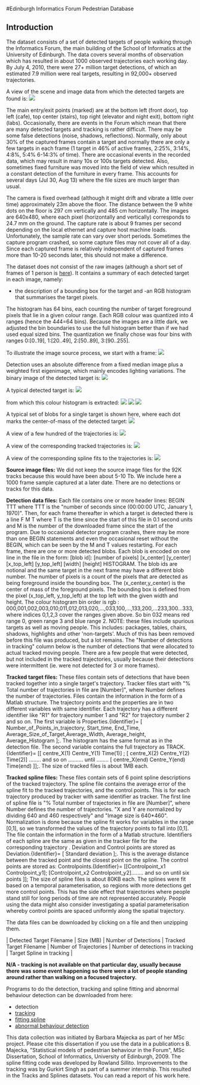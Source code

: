 #Edinburgh Informatics Forum Pedestrian Database

## Introduction
The dataset consists of a set of detected targets of people walking through the Informatics Forum, the main building of the School of Informatics at the University of Edinburgh. The data covers several months of observation which has resulted in about 1000 observed trajectories each working day. By July 4, 2010, there were 27+ million target detections, of which an estimated 7.9 million were real targets, resulting in 92,000+ observed trajectories.

A view of the scene and image data from which the detected targets are found is:
![](images/1.jpg)

The main entry/exit points (marked) are at the bottom left (front door), top left (cafe), top center (stairs), top right (elevator and night exit), bottom right (labs). Occasionally, there are events in the Forum which mean that there are many detected targets and tracking is rather difficult. There may be some false detections (noise, shadows, reflections). Normally, only about 30% of the captured frames contain a target and normally there are only a few targets in each frame (1 target in 46% of active frames, 2:25%, 3:14%, 4:8%, 5:4% 6-14:3% of time). There are occasional events in the recorded data, which may result in many 10s or 100s targets detected. Also, sometimes fixed furniture was moved into the field of view which resulted in a constant detection of the furniture in every frame. This accounts for several days (Jul 30, Aug 13) where the file sizes are much larger than usual.

The camera is fixed overhead (although it might drift and vibrate a little over time) approximately 23m above the floor. The distance between the 9 white dots on the floor is 297 cm vertically and 485 cm horizontally. The images are 640x480, where each pixel (horizontally and vertically) corresponds to 24.7 mm on the ground. The capture rate is about 9 frames per second depending on the local ethernet and capture host machine loads. Unfortunately, the sample rate can vary over short periods. Sometimes the capture program crashed, so some capture files may not cover all of a day. Since each captured frame is relatively independent of captured frames more than 10-20 seconds later, this should not make a difference.

The dataset does not consist of the raw images (although a short set of frames of 1 person is [here](http://homepages.inf.ed.ac.uk/rbf/FORUMTRACKING/forumoverheadimagesubset.tar)). It contains a summary of each detected target in each image, namely:

- the description of a bounding box for the target and
-an RGB histogram that summarises the target pixels.

The histogram has 64 bins, each counting the number of target foreground pixels that lie in a given colour range. Each RGB colour was quantized into 4 ranges (hence the 4*4*4=64 bins). Because the images are a little dark, we adjusted the bin boundaries to use the full histogram better than if we had used equal sized bins. The quantization we finally chose was four bins with ranges 0:[0..19], 1:[20..49], 2:[50..89], 3:[90..255].

To illustrate the image source process, we start with a frame:
![](images/2.jpg)

Detection uses an absolute difference from a fixed median image plus a weighted first eigenimage, which mainly encodes lighting variations. The binary image of the detected target is:
![](images/3.jpg)

A typical detected target is:
![](images/4.png)

from which this colour histogram is extracted:
![](images/5-1.jpg)
![](images/5-2.jpg)
![](images/5-3.jpg)

A typical set of blobs for a single target is shown here, where each dot marks the center-of-mass of the detected target:
![](images/6.png)

A view of a few hundred of the trajectories is:
![](images/7.jpg)

A view of the corresponding tracked trajectories is:
![](images/8.jpg)

A view of the corresponding spline fits to the trajectories is:
![](images/9.jpg)

**Source image files:** We did not keep the source image files for the 92K tracks because this would have been about 5-10 Tb. We include here a 1000 frame sample captured at a later date. There are no detections or tracks for this data.

**Detection data files:** Each file contains one or more header lines: BEGIN TTT where TTT is the "number of seconds since (00:00:00 UTC, January 1, 1970)". Then, for each frame thereafter in which a target is detected there is a line F M T where T is the time since the start of this file in 0.1 second units and M is the number of the downloaded frame since the start of the program. Due to occasional detector program crashes, there may be more than one BEGIN statements and even the occasional reset without the BEGIN, which can be seen by the M and T values restarting. For each frame, there are one or more detected blobs. Each blob is encoded on one line in the file in the form: [blob id]: [number of pixels] [x_center] [y_center] [x_top_left] [y_top_left] [width] [height] HISTOGRAM. The blob ids are notional and the same target in the next frame may have a different blob number. The number of pixels is a count of the pixels that are detected as being foreground inside the bounding box. The (x_center,y_center) is the center of mass of the foreground pixels. The bounding box is defined from the pixel (x_top_left, y_top_left) at the top left with the given width and height. The colour histogram bin order is rgb : 000,001,002,003,010,011,012,013,020,...,033,100,...,133,200,...233,300...333, where indices 0,1,2,3 cover the ranges given above. So bin 032 means red range 0, green range 3 and blue range 2. NOTE: these files include spurious targets as well as moving people. This includes: packages, tables, chairs, shadows, highlights and other 'non-targets'. Much of this has been removed before this file was produced, but a lot remains. The "Number of detections in tracking" column below is the number of detections that were allocated to actual tracked moving people. There are a few people that were detected, but not included in the tracked trajectories, usually because their detections were intermittent (ie. were not detected for 3 or more frames).

**Tracked target files:** These files contain sets of detections that have been tracked together into a single target's trajectory. Tracker files start with "% Total number of trajectories in file are [Number]", where Number defines the number of trajectories. Files contain the information in the form of a Matlab structure. The trajectory points and the properties are in two different variables with same identifier.
Each trajectory has a different identifier like "R1" for trajectory number 1 and "R2" for trajectory number 2 and so on. The first variable is
Properties.{Identifier}= [ Number_of_Points_in_trajectory, Start_time, End_Time, Average_Size_of_Target,Average_Width, Average_height, Average_Histogram ];. The histogram has the same format as in the detection file. The second variable contains the full trajectory as TRACK.{Identifier}= [[ centre_X(1) Centre_Y(1) Time(1)] ; [ centre_X(2) Centre_Y(2) Time(2)] ........ and so on .......... until ........ [ centre_X(end) Centre_Y(end) Time(end) ]];. The size of tracked files is about 1MB each.

**Tracked spline files:** These files contain sets of 6 point spline descriptions of the tracked trajectory. The spline file contains the average error of the spline fit to the tracked trajectories, and the control points. This is for each trajectory produced by tracker with same identifier as tracker. The first line of spline file is "% Total number of trajectories in file are [Number]", where Number defines the number of trajectories. "X and Y are normalized by dividing 640 and 460 respectively" and "Image size is 640*460". Normalization is done because the spline fit works for variables in the range [0,1], so we transformed the values of the trajectory points to fall into [0,1]. The file contain the information in the form of a Matlab structure. Identifiers of each spline are the same as given in the tracker file for the corresponding trajectory . Deviation and Control points are stored as Deviation.{Identifier}= [ Standard deviation ];. This is the average distance between the tracked point and the closest point on the spline.
The control points are stored as: Controlpoints.{Identifier}= [[Controlpoint_x1 Controlpoint_y1]; [Controlpoint_x2 Controlpoint_y2]........ and so on until six points ]]; The size of spline files is about 80KB each. The splines were fit based on a temporal parameterisation, so regions with more detections get more control points. This has the side effect that trajectories where people stand still for long periods of time are not represented accurately. People using the data might also consider investigating a spatial parameterisation whereby control points are spaced uniformly along the spatial trajectory.

The data files can be downloaded by clicking on a file and then unzipping them.



| Detected Target Filename | Size (MB) | Number of Detections | Tracked	Target Filename | Number of Trajectories | Number of detections in tracking | Target Spline in tracking |
<!--
Aug.24	8	254071	tracks.Aug24	664	76260	spline.Aug24
Aug.25	2.2	70725	tracks.Aug25	474	41164	spline.Aug25
Aug.26	10.9	320393	tracks.Aug26	1992	191981	spline.Aug26
Aug.27	12.8	389793	tracks.Aug27	2046	201269	spline.Aug27
Aug.28	8.5	263960	tracks.Aug28	1666	150571	spline.Aug28
Aug.29	2.9	263960	tracks.Aug29	304	27279	spline.Aug29
Aug.30	1.8	69840	tracks.Aug30	126	8314	spline.Aug30
Sep.01	24.1	920485	tracks.Sep01	2342	217559	spline.Sep01
Sep.02	8.7	268967	tracks.Sep02	1478	127807	spline.Sep02
Sep.04	18.9	593516	tracks.Sep04	1701	165140	spline.Sep04
Sep.05	4.6	150050	tracks.Sep05	302	28142	spline.Sep05
Sep.06	1.7	63237	tracks.Sep06	185	14790	spline.Sep06
Sep.07	31.5		N/A		N/A
Sep.08	17		N/A		N/A
Sep.09	12.5		N/A		N/A
Sep.10	13.8	453259	tracks.Sep10	1266	104594	spline.Sep10
Sep.11	6.5	208332	tracks.Sep11	1054	70593	spline.Sep11
Sep.12	1.1	34804	tracks.Sep12	253	24168	spline.Sep12
Sep.13	1.0	33569	tracks.Sep13	157	11915	spline.Sep13
Sep.14	8.6	452786	tracks.Sep14	1095	85762	spline.Sep14
Sep.15	22		N/A		N/A
Sep.16	13.8	432475	tracks.Sep16	1301	112710	spline.Sep16
Sep.17	27.8		N/A		N/A
Sep.18	14.8	467279	tracks.Sep18	1182	95853	spline.Sep18
Sep.19	8.1	344066	tracks.Sep19	765	43827	spline.Sep19
Sep.20	1	39641	tracks.Sep20	82	5391	spline.Sep20
Sep.21	6	237310	tracks.Sep21	622	51664	spline.Sep21
Sep.22	14	427189	tracks.Sep22	1214	94518	spline.Sep22
Sep.23	14	421778	tracks.Sep23	1927	171060	spline.Sep23
Sep.24	11.8	390636	tracks.Sep24	338	22521	spline.Sep24
Sep.25	13.2	418718	tracks.Sep25	474	70386	spline.Sep25
Sep.26	24.6		N/A		N/A
Sep.27	17	570727	tracks.Sep29	492	59262	spline.Sep27
Sep.28	10.2	314295	tracks.Sep29	1592	142488	spline.Sep28
Sep.29	19.2	610724	tracks.Sep29	1451	132093	spline.Sep29
Sep.30	14.3	469568	tracks.Sep30	1195	106941	spline.Sep30
Oct.02	13	268967	tracks.Oct02	1478	127807	spline.Oct02
Oct.03	2.1	71977	tracks.Oct03	209	27769	spline.Oct03
Oct.04	2.3	109837	tracks.Oct04	101	5797	spline.Oct04
Oct.05	17	550115	tracks.Oct05	1106	86827	spline.Oct05
Oct.06	13.5	423540	tracks.Oct06	1581	146421	spline.Oct06
Oct.07	15.3	464579	tracks.Oct07	939	67948	spline.Oct07
Oct.08	11.2	333924	tracks.Oct08	1325	106863	spline.Oct08
Oct.09	13.5	406033	tracks.Oct09	2046	193215	spline.Oct09
Oct.10	9.8	453259	tracks.Oct10	1266	104594	spline.Oct10
Oct.11	2.1	79589	tracks.Oct11	221	16436	spline.Oct11
Oct.12	28.9	1258247	tracks.Oct12	1470	97836	spline.Oct12
Oct.13	11	330339	tracks.Oct13	1548	106031	spline.Oct13
Oct.14	17.3	567833	tracks.Oct14	742	52376	spline.Oct14
Oct.15	14.6	524403	tracks.Oct15	1456	78523	spline.Oct15
Dec.06	1.2	50160	tracks.Dec06	99	6884	spline.Dec06
Dec.11	5.3	158949	tracks.Dec11	901	98140	spline.Dec11
Dec.14	9.4	292875	tracks.Dec14	1000	79519	spline.Dec14
Dec.15	14.7	452786	tracks.Dec15	1092	102961	spline.Dec15
Dec.16	11	361456	tracks.Dec16	899	56163	spline.Dec16
Dec.18	7	201854	tracks.Dec18	972	84528	spline.Dec18
Dec.19	1.3	47230	tracks.Dec19	83	7978	spline.Dec19
Dec.20	1.1	40790	tracks.Dec20	73	9579	spline.Dec20
Dec.21	1.3	42839	tracks.Dec21	87	9527	spline.Dec21
Dec.22	6.5	229257	tracks.Dec22	599	47271	spline.Dec22
Dec.23	4.6	154641	tracks.Dec23	307	34005	spline.Dec23
Dec.24	7	342588	tracks.Dec24	515	23938	spline.Dec24
Dec.25	13.9		N/A		N/A
Dec.26	15.2		N/A		N/A
Dec.27	8.5		N/A		N/A
Dec.28	14.5		N/A		N/A
Dec.29	1.2	56630	tracks.Dec29	174	8181	spline.Dec19
Dec.30	1.7	76178	tracks.Dec30	275	14928	spline.Dec30
Dec.31	0.6	25198	tracks.Dec31	68	4250	spline.Dec31
Jan.01	0.6	25648	tracks.Jan01	14	429	spline.Jan01
Jan.02	0.7	33298	tracks.Jan02	51	3238	spline.Jan02
Jan.03	0.7	32813	tracks.Jan03	33	1930	spline.Jan03
Jan.04	1.3	43840	tracks.Jan04	224	20758	spline.Jan04
Jan.05	5.3	157060	tracks.Jan05	902	72625	spline.Jan05
Jan.06	9.2	286314	tracks.Jan06	702	55357	spline.Jan06
Jan.07	6.6	202937	tracks.Jan07	1165	98138	spline.Jan07
Jan.08	4.9	152989	tracks.Jan08	891	70073	spline.Jan08
Jan.09	16.6		N/A		N/A
Jan.10	2.6	119608	tracks.Jan10	116	6363	spline.Jan10
Jan.11	7.4	212927	tracks.Jan11	1583	150547	spline.Jan11
Jan.12	6.8	202268	tracks.Jan12	1070	90762	spline.Jan12
Jan.13	9	272972	tracks.Jan13	1580	160048	spline.Jan13
Jan.14	13.1	409309	tracks.Jan14	962	76947	spline.Jan14
Jan.15	9.3	285990	tracks.Jan15	1502	148132	spline.Jan15
Jan.16	1	37459	tracks.Jan16	124	10387	spline.Jan16
Jan.17	6.1	269312	tracks.Jan17	454	23493	spline.Jan17
Jan.18	9.2	269312	tracks.Jan18	1025	73036	spline.Jan18
Jan.19	10.4	325341	tracks.Jan19	1203	89260	spline.Jan19
May 29	1.0	33640	tracks.May29	167	17829	spline.May29
May 30	0.6	20413	tracks.May30	136	11334	spline.May30
May 31	5.8	170735	tracks.May31	1015	126811	spline.May31
Jun 2	13.0	406473	tracks.Jun02	915	69920	spline.Jun02
Jun 3	12.6	371085	tracks.Jun03	1658	162106	spline.Jun03
Jun 4	11.6	347280	tracks.Jun04	1975	169102	spline.Jun04
Jun 5	0.6	20734	tracks.Jun05	115	9264	spline.Jun05
Jun 6	0.6	17855	tracks.Jun06	132	12176	spline.Jun06
Jun 8	6.8	206832	tracks.Jun08	853	67181	spline.Jun08
Jun 9	4.2	124405	tracks.Jun09	531	66483	spline.Jun09
Jun 11	5.7	169948	tracks.Jun11	949	103278	spline.Jun11
Jun 12	0.1	2345	tracks.Jun12	5	209	spline.Jun12
Jun 14	9.1	267092	tracks.Jun14	1677	145965	spline.Jun14
Jun 16	11.0	317900	tracks.Jun16	2126	183230	spline.Jun16
Jun 17	13.1	395091	tracks.Jun17	2064	195349	spline.Jun17
Jun 18	11.8	344925	tracks.Jun18	2283	193658	spline.Jun18
Jun 20	2.8	78422	tracks.Jun20	677	63979	spline.Jun20
Jun 22	5.2	147304	tracks.Jun22	852	88737	spline.Jun22
Jun 24	12.0	360129	tracks.Jun24	1413	141791	spline.Jun24
Jun 25	6.5	194079	tracks.Jun25	1218	123516	spline.Jun25
Jun 26	0.7	20026	tracks.Jun26	118	13713	spline.Jun26
Jun 29	6.4	182450	tracks.Jun29	1118	102752	spline.Jun29
Jun 30	12.0	353554	tracks.Jun30	1864	171008	spline.Jun30
Jul 01	8.6	250529	tracks.Jul01	1262	111230	spline.Jul01
Jul 02	3.8	109622	tracks.Jul02	739	81610	spline.Jul02
Jul 04	3.9	118724	tracks.Jul04	652	50756	spline.Jul04
Jul 11	0.7	26489	tracks.Jul11	59	6094	spline.Jul11
Jul 12	6.7	204759	tracks.Jul12	838	93222	spline.Jul11
Jul 13	5.6	168670	tracks.Jul13	959	90736	spline.Jul13
Jul 14	25.8	855589	tracks.Jul14	2804	384479	spline.Jul14
Jul 17	0.7	27435	tracks.Jul17	70	5429	spline.Jul17
Jul 18	0.6	26185	tracks.Jul18	63	4625	spline.Jul18
Jul 19	9.0	256490	tracks.Jul19	1567	139437	spline.Jul19
Jul 20	23.2	723206	tracks.Jul20	2631	272229	spline.Jul20
Jul 21	22.9	686813	tracks.Jul21	2172	240424	spline.Jul21
Jul 22	7.6	216624	tracks.Jul22	1508	159866	spline.Jul22
Jul 23	3.6	105806	tracks.Jul23	680	41849	spline.Jul23
Jul 25	0.5	16183	tracks.Jul25	92	9694	spline.Jul25
Jul 26	7.6	238275	tracks.Jul26	1089	110071	spline.Jul26
Jul 27	3.7	109111	tracks.Jul27	429	51877	
Jul 28	9.3	283965	tracks.Jul28	1247	125431	spline.Jul28
Jul 29	0.9	29626	tracks.Jul29	98	9572	spline.Jul29
Jul 30	8.8	250782	tracks.Jul30	1574	188325	spline.Jul30
Aug 01	2.5	85702	tracks.Aug01	146	22195	spline.Aug01
Total (before July 19)		28975370		95998	8382100	
-->

**N/A - tracking is not available on that particular day, usually because there was some event happening so there were a lot of people standing around rather than walking on a focused trajectory.**

Programs to do the detection, tracking and spline fitting and abnormal behaviour detection can be downloaded from here:

- detection
- [tracking](http://homepages.inf.ed.ac.uk/rbf/FORUMTRACKING/SINGH/Singh_Code/TRACKER.zip)
- [fitting spline](http://homepages.inf.ed.ac.uk/rbf/FORUMTRACKING/SINGH/Singh_Code/FITTINGSPLINES.zip)
- [abnormal behaviour detection](http://homepages.inf.ed.ac.uk/rbf/FORUMTRACKING/SINGH/Singh_Code/AbnormalDetection.zip)

This data collection was initiated by Barbara Majecka as part of her MSc project. Please cite this dissertation if you use the data in a publication:s B. Majecka, "Statistical models of pedestrian behaviour in the Forum", MSc Dissertation, School of Informatics, University of Edinburgh, 2009. The spline fitting code was developed by Rowland Sillito. Improvements to the tracking was by Gurkirt Singh as part of a summer internship. This resulted in the Tracks and Splines datasets. You can read a report of his work here.
